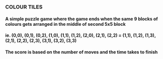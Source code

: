### COLOUR TILES
#### A simple puzzle game where the game ends when the same 9 blocks of colours gets arranged in the middle of second 5x5 block 
#### ie. (0,0), (0,1), (0,2), (1,0), (1,1), (1,2), (2,0), (2,1), (2,2) = (1,1), (1,2), (1,3), (2,1), (2,2), (2,3), (3,1), (3,2), (3,3)
#### The score is based on the number of moves and the time takes to finish
